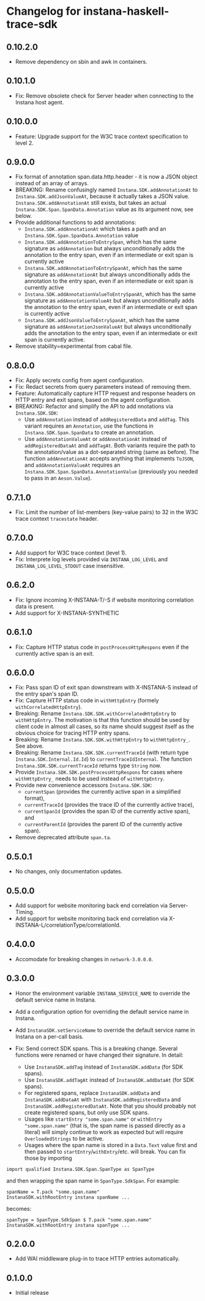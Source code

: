# Changelog for instana-haskell-trace-sdk

## 0.10.2.0
- Remove dependency on sbin and awk in containers.

## 0.10.1.0
- Fix: Remove obsolete check for Server header when connecting to the Instana host agent.

## 0.10.0.0
- Feature: Upgrade support for the W3C trace context specification to level 2.

## 0.9.0.0
- Fix format of annotation span.data.http.header - it is now a JSON object instead of an array of arrays.
- BREAKING: Rename confusingly named `Instana.SDK.addAnnotationAt` to `Instana.SDK.addJsonValueAt`, because it actually takes a JSON value. `Instana.SDK.addAnnotationAt` still exists, but takes an actual `Instana.SDK.Span.SpanData.Annotation` value as its argument now, see below.
- Provide additional functions to add annotations:
  - `Instana.SDK.addAnnotationAt` which takes a path and an `Instana.SDK.Span.SpanData.Annotation` value
  - `Instana.SDK.addAnnotationToEntrySpan`, which has the same signature as `addAnnotation` but always unconditionally adds the annotation to the entry span, even if an intermediate or exit span is currently active
  - `Instana.SDK.addAnnotationToEntrySpanAt`, which has the same signature as `addAnnotationAt` but always unconditionally adds the annotation to the entry span, even if an intermediate or exit span is currently active
  - `Instana.SDK.addAnnotationValueToEntrySpanAt`, which has the same signature as `addAnnotationValueAt` but always unconditionally adds the annotation to the entry span, even if an intermediate or exit span is currently active
  - `Instana.SDK.addJsonValueToEntrySpanAt`, which has the same signature as `addAnnotationJsonValueAt` but always unconditionally adds the annotation to the entry span, even if an intermediate or exit span is currently active.
- Remove stability=experimental from cabal file.

## 0.8.0.0
- Fix: Apply secrets config from agent configuration.
- Fix: Redact secrets from query parameters instead of removing them.
- Feature: Automatically capture HTTP request and response headers on HTTP entry and exit spans, based on the agent configuration.
- BREAKING: Refactor and simplify the API to add nnotations via `Instana.SDK.SDK`:
    - Use `addAnnotation` instead of `addRegisteredData` and `addTag`. This variant requires an `Annotation`, use the functions in `Instana.SDK.Span.SpanData` to create an annotation.
    - Use `addAnnotationValueAt` or `addAnnotationAt` instead of `addRegisteredDataAt` and `addTagAt`. Both variants require the path to the annotation/value as a dot-separated string (same as before). The function `addAnnotationAt` accepts anything that implements `ToJSON`, and `addAnnotationValueAt` requires an `Instana.SDK.Span.SpanData.AnnotationValue` (previously you needed to pass in an `Aeson.Value`).

## 0.7.1.0
- Fix: Limit the number of list-members (key-value pairs) to 32 in the W3C trace context `tracestate` header.

## 0.7.0.0
- Add support for W3C trace context (level 1).
- Fix: Interprete log levels provided via `INSTANA_LOG_LEVEL` and `INSTANA_LOG_LEVEL_STDOUT` case insensitive.

## 0.6.2.0
- Fix: Ignore incoming X-INSTANA-T/-S if website monitoring correlation data is present.
- Add support for X-INSTANA-SYNTHETIC

## 0.6.1.0
- Fix: Capture HTTP status code in `postProcessHttpRespons` even if the currently active span is an exit.

## 0.6.0.0
- Fix: Pass span ID of exit span downstream with X-INSTANA-S instead of the entry span's span ID.
- Fix: Capture HTTP status code in `withHttpEntry` (formely `withCorrelatedHttpEntry`).
- Breaking: Rename `Instana.SDK.SDK.withCorrelatedHttpEntry` to `withHttpEntry`. The motivation is that this function should be used by client code in almost all cases, so its name should suggest itself as the obvious choice for tracing HTTP entry spans.
- Breaking: Rename `Instana.SDK.SDK.withHttpEntry` to `withHttpEntry_`. See above.
- Breaking: Rename `Instana.SDK.SDK.currentTraceId` (with return type `Instana.SDK.Internal.Id.Id`) to `currentTraceIdInternal`. The function `Instana.SDK.SDK.currentTraceId` returns type `String` now.
- Provide `Instana.SDK.SDK.postProcessHttpRespons` for cases where `withHttpEntry_` needs to be used instead of `withHttpEntry`.
- Provide new convenience accessors `Instana.SDK.SDK`:
    - `currentSpan` (provides the currently active span in a simplified format),
    - `currentTraceId` (provides the trace ID of the currently active trace),
    - `currentSpanId` (provides the span ID of the currently active span), and
    - `currentParentId` (provides the parent ID of the currently active span).
- Remove deprecated attribute `span.ta`.

## 0.5.0.1
- No changes, only documentation updates.

## 0.5.0.0
- Add support for website monitoring back end correlation via Server-Timing.
- Add support for website monitoring back end correlation via X-INSTANA-L/correlationType/correlationId.

## 0.4.0.0
- Accomodate for breaking changes in `network-3.0.0.0`.

## 0.3.0.0
- Honor the environment variable `INSTANA_SERVICE_NAME` to override the default service name in Instana.
- Add a configuration option for overriding the default service name in Instana.
- Add `InstanaSDK.setServiceName` to override the default service name in Instana on a per-call basis.
- Fix: Send correct SDK spans. This is a breaking change. Several functions were renamed or have changed their signature.
In detail:

    - Use `InstanaSDK.addTag` instead of `InstanaSDK.addData` (for SDK
      spans).
    - Use `InstanaSDK.addTagAt` instead of `InstanaSDK.addDataAt` (for SDK spans).
    - For registered spans, replace `InstanaSDK.addData` and `InstanaSDK.addDataAt` with `InstanaSDK.addRegisteredData` and `InstanaSDK.addRegisteredDataAt`. Note that you should probably not create registered spans, but only use SDK spans.
    - Usages like `startEntry "some.span.name"` or `withEntry "some.span.name"` (that is, the span name is passed directly as a literal) will simply continue to work as expected but will require `OverloadedStrings` to be active.
    - Usages where the span name is stored in a `Data.Text` value first and then passed to `startEntry`/`withEntry`/etc. will break. You can fix those by importing
```
import qualified Instana.SDK.Span.SpanType as SpanType
```
and then wrapping the span name in `SpanType.SdkSpan`. For example:
```
spanName = T.pack "some.span.name"
InstanaSDK.withRootEntry instana spanName ...
```
becomes:
```
spanType = SpanType.SdkSpan $ T.pack "some.span.name"
InstanaSDK.withRootEntry instana spanType ...
```

## 0.2.0.0
- Add WAI middleware plug-in to trace HTTP entries automatically.

## 0.1.0.0
- Initial release


